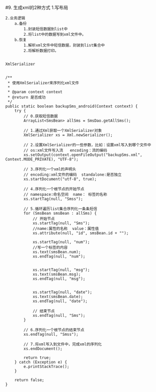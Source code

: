 #9. 生成xml的2种方式 
	1.写布局

	2.业务逻辑
		a.备份
			1.封装短信数据到list中
			2.将list中的数据写到xml文件中。
		b.恢复
			1.解析xml文件中短信数据，封装到list集合中
			2.将解析数据打印。


	XmlSerializer


	/**
     * 使用XmlSerializer来序列化xml文件
     *
     * @param context context
     * @return 是否成功
     */
    public static boolean backupSms_android(Context context) {
        try {
            // 0.获取短信数据
            ArrayList<SmsBean> allSms = SmsDao.getAllSms();

            // 1.通过Xml获取一个XmlSerializer对象
            XmlSerializer xs = Xml.newSerializer();

            // 2.设置XmlSerializer的一些参数，比如：设置xml写入到哪个文件中
            // os:xml文件写入流   encoding：流的编码
            xs.setOutput(context.openFileOutput("backupSms.xml", Context.MODE_PRIVATE), "UTF-8");

            // 3.序列化一个xml的声明头
            // encoding:xml文件的编码  standalone:是否独立
            xs.startDocument("utf-8", true);

            // 4.序列化一个根节点的开始节点
            // namespace:命名空间  name： 标签的名称
            xs.startTag(null, "Smss");

            // 5.循环遍历list集合序列化一条条短信
            for (SmsBean smsBean : allSms) {
                // 开始节点
                xs.startTag(null, "Sms");
                //name:属性的名称  value：属性值
                xs.attribute(null, "id", smsBean.id + "");

                xs.startTag(null, "num");
                //写一个标签的内容
                xs.text(smsBean.num);
                xs.endTag(null, "num");


                xs.startTag(null, "msg");
                xs.text(smsBean.msg);
                xs.endTag(null, "msg");


                xs.startTag(null, "date");
                xs.text(smsBean.date);
                xs.endTag(null, "date");

                // 结束节点
                xs.endTag(null, "Sms");
            }

            // 6.序列化一个根节点的结束节点
            xs.endTag(null, "Smss");

            // 7.将xml写入到文件中，完成xml的序列化
            xs.endDocument();

            return true;
        } catch (Exception e) {
            e.printStackTrace();
        }

        return false;
    }